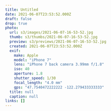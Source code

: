 ```yaml
---
title: Untitled
date: 2021-06-07T23:53:52.000Z
draft: false
drop: true
photo:
  url: s3/images/2021-06-07-16-53-52.jpg
  thumb: s3/thumbs/2021-06-07-16-53-52.jpg
  preview: s3/previews/2021-06-07-16-53-52.jpg
  created: 2021-06-07T23:53:52.000Z
  exif:
    make: Apple
    model: "iPhone 7"
    lens: "iPhone 7 back camera 3.99mm f/1.8"
    iso: 40
    aperture: 1.8
    shutter_speed: 1/30
    focal_length: "4.0 mm"
    gps: "47.7540472222222 -122.279433333333"
  title: null
  caption: null
links: []
---
```

